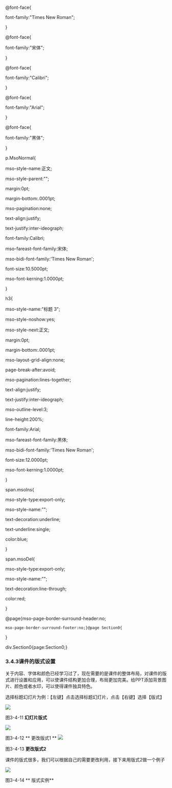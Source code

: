 @font-face{

font-family:"Times New Roman";

}

@font-face{

font-family:"宋体";

}

@font-face{

font-family:"Calibri";

}

@font-face{

font-family:"Arial";

}

@font-face{

font-family:"黑体";

}

p.MsoNormal{

mso-style-name:正文;

mso-style-parent:"";

margin:0pt;

margin-bottom:.0001pt;

mso-pagination:none;

text-align:justify;

text-justify:inter-ideograph;

font-family:Calibri;

mso-fareast-font-family:宋体;

mso-bidi-font-family:'Times New Roman';

font-size:10.5000pt;

mso-font-kerning:1.0000pt;

}

h3{

mso-style-name:"标题 3";

mso-style-noshow:yes;

mso-style-next:正文;

margin:0pt;

margin-bottom:.0001pt;

mso-layout-grid-align:none;

page-break-after:avoid;

mso-pagination:lines-together;

text-align:justify;

text-justify:inter-ideograph;

mso-outline-level:3;

line-height:200%;

font-family:Arial;

mso-fareast-font-family:黑体;

mso-bidi-font-family:'Times New Roman';

font-size:12.0000pt;

mso-font-kerning:1.0000pt;

}

span.msoIns{

mso-style-type:export-only;

mso-style-name:"";

text-decoration:underline;

text-underline:single;

color:blue;

}

span.msoDel{

mso-style-type:export-only;

mso-style-name:"";

text-decoration:line-through;

color:red;

}

@page{mso-page-border-surround-header:no;

```
mso-page-border-surround-footer:no;}@page Section0{
```

}

div.Section0{page:Section0;}

### **3.4.3课件的版式设置**

关于内容、字体和颜色已经学习过了，现在需要的是课件的整体布局，对课件的版式进行设置和应用，可以使课件结构更加合理，布局更加完美。给PPT添加背景图片、颜色或者水印，可以使得课件独具特色。

选择标题幻灯片为例：【左键】点击选择标题幻灯片，点击【右键】选择【版式】

![](file:///C:\Users\netedi21\AppData\Local\Temp\ksohtml\wpsD206.tmp.jpg)

图3-4-11   **幻灯片版式**

![](file:///C:\Users\netedi21\AppData\Local\Temp\ksohtml\wpsD207.tmp.jpg)

图3-4-12  ** 更改版式1       **                                             ![](file:///C:\Users\netedi21\AppData\Local\Temp\ksohtml\wpsD218.tmp.jpg)

图3-4-13   **更改版式2**

课件的版式很多，我们可以根据自己的需要更改利用，接下来用版式2做一个例子

![](file:///C:\Users\netedi21\AppData\Local\Temp\ksohtml\wpsD228.tmp.jpg)

图3-4-14 **  版式实例**

